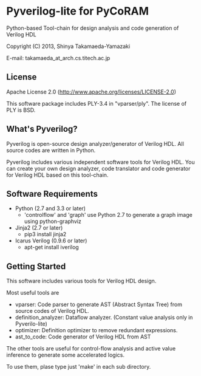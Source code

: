 Pyverilog-lite for PyCoRAM
==============================
Python-based Tool-chain for design analysis and code generation of Verilog HDL

Copyright (C) 2013, Shinya Takamaeda-Yamazaki

E-mail: takamaeda\_at\_arch.cs.titech.ac.jp

License
------------------------------
Apache License 2.0
(http://www.apache.org/licenses/LICENSE-2.0)


This software package includes PLY-3.4 in "vparser/ply".
The license of PLY is BSD.


What's Pyverilog?
------------------------------

Pyverilog is open-source design analyzer/generator of Verilog HDL. All source codes are written in Python.

Pyverilog includes various independent software tools for Verilog HDL.
You can create your own design analyzer, code translator and code generator for Verilog HDL based on this tool-chain.


Software Requirements
------------------------------

* Python (2.7 and 3.3 or later)
   - 'controlflow' and 'graph' use Python 2.7 to generate a graph image using python-graphviz
* Jinja2 (2.7 or later)
   - pip3 install jinja2
* Icarus Verilog (0.9.6 or later)
   - apt-get install iverilog


Getting Started
------------------------------

This software includes various tools for Verilog HDL design.

Most useful tools are

* vparser: Code parser to generate AST (Abstract Syntax Tree) from source codes of Verilog HDL.
* definition\_analyzer: Dataflow analyzer. (Constant value analysis only in Pyverilo-lite)
* optimizer: Definition optimizer to remove redundant expressions.
* ast\_to\_code: Code generator of Verilog HDL from AST

The other tools are useful for control-flow analysis and active value inference to generate some accelerated logics.

To use them, plase type just 'make' in each sub directory.

